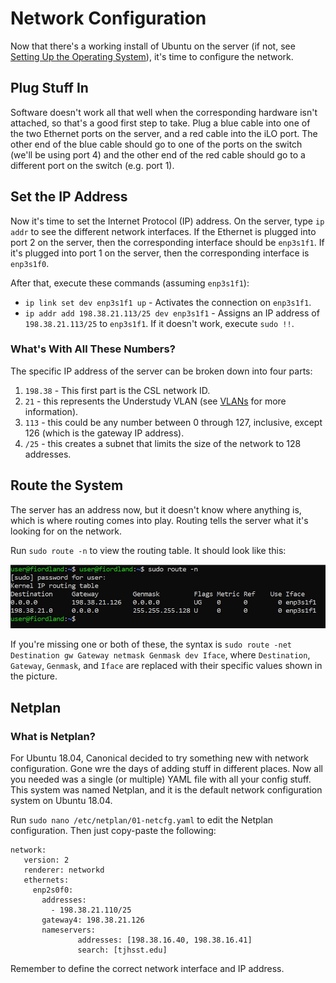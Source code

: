 # Network Configuration

Now that there's a working install of Ubuntu on the server \(if not, see [Setting Up the Operating System](setting-up-the-operating-system.md)\), it's time to configure the network.

## Plug Stuff In

Software doesn't work all that well when the corresponding hardware isn't attached, so that's a good first step to take. Plug a blue cable into one of the two Ethernet ports on the server, and a red cable into the iLO port. The other end of the blue cable should go to one of the ports on the switch \(we'll be using port 4\) and the other end of the red cable should go to a different port on the switch \(e.g. port 1\).

## Set the IP Address

Now it's time to set the Internet Protocol \(IP\) address. On the server, type `ip addr` to see the different network interfaces. If the Ethernet is plugged into port 2 on the server, then the corresponding interface should be `enp3s1f1`. If it's plugged into port 1 on the server, then the corresponding interface is `enp3s1f0`. 

After that, execute these commands \(assuming `enp3s1f1`\):

* `ip link set dev enp3s1f1 up` - Activates the connection on `enp3s1f1`.
* `ip addr add 198.38.21.113/25 dev enp3s1f1` - Assigns an IP address of `198.38.21.113/25` to `enp3s1f1`. If it doesn't work, execute `sudo !!`.

### What's With All These Numbers?

The specific IP address of the server can be broken down into four parts:

1. `198.38` - This first part is the CSL network ID.
2. `21` - this represents the Understudy VLAN \(see [VLANs](../../mapping/vlans.md) for more information\).
3. `113` - this could be any number between 0 through 127, inclusive, except 126 \(which is the gateway IP address\).
4. `/25` - this creates a subnet that limits the size of the network to 128 addresses.

## Route the System

The server has an address now, but it doesn't know where anything is, which is where routing comes into play. Routing tells the server what it's looking for on the network.

Run `sudo route -n` to view the routing table. It should look like this:

![](../../../.gitbook/assets/annotation-2019-04-29-122948.jpg)

If you're missing one or both of these, the syntax is `sudo route -net Destination gw Gateway netmask Genmask dev Iface`, where `Destination`, `Gateway`, `Genmask`, and `Iface` are replaced with their specific values shown in the picture. 

## Netplan

### What is Netplan?

For Ubuntu 18.04, Canonical decided to try something new with network configuration. Gone wre the days of adding stuff in different places. Now all you needed was a single \(or multiple\) YAML file with all your config stuff. This system was named Netplan, and it is the default network configuration system on Ubuntu 18.04.

Run `sudo nano /etc/netplan/01-netcfg.yaml` to edit the Netplan configuration. Then just copy-paste the following:

```text
network:
   version: 2
   renderer: networkd
   ethernets:
     enp2s0f0:
       addresses:
         - 198.38.21.110/25
       gateway4: 198.38.21.126
       nameservers:
               addresses: [198.38.16.40, 198.38.16.41]
               search: [tjhsst.edu]
```

Remember to define the correct network interface and IP address.

  






